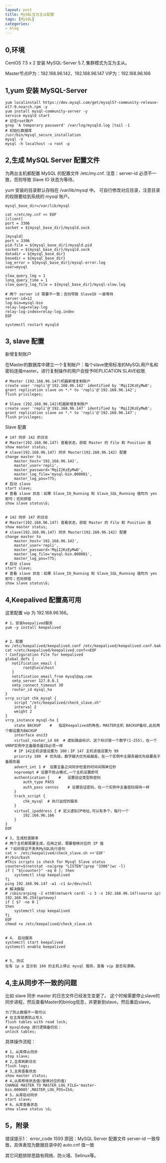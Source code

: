 ```yaml
---
layout: post
title: MySQL互为主从配置
tags: [MySQL]
categories:
- blog
---
```


## 0,环境
CentOS 7.5 x 2 安装 MySQL-Server 5.7, 集群模式为互为主从。

Master节点IP为：192.168.96.142、192.168.96.147
VIP为：192.168.96.166

## 1,yum 安装 MySQL-Server

```
yum localinstall https://dev.mysql.com/get/mysql57-community-release-el7-9.noarch.rpm -y 
yum install mysql-community-server -y
service mysqld start
# 记住root账户
grep 'A temporary password' /var/log/mysqld.log |tail -1
# 初始化数据库
/usr/bin/mysql_secure_installation
mysql -V
mysql -h localhost -u root -p 
```




## 2,生成 MySQL Server 配置文件

为两台主机都配置 MySQL 的配置文件 /etc/my.cnf.
注意：server-id 必须不一致，否则导致 Slave IO 状态为等待。

yum 安装的目录默认存档在 /var/lib/mysql 中。
可自行修改对应目录，注意目录的权限要给到系统的 mysql 账户。

```
mysql_base_dir=/var/lib/mysql

cat >/etc/my.cnf << EOF
[client]
port = 3306
socket = ${mysql_base_dir}/mysqld.sock

[mysqld]
port = 3306
pid-file = ${mysql_base_dir}/mysqld.pid
socket = ${mysql_base_dir}/mysqld.sock
datadir = ${mysql_base_dir}
basedir = ${mysql_base_dir}
log_error = ${mysql_base_dir}/mysql-error.log
user=mysql

slow_query_log = 1
long_query_time = 1 
slow_query_log_file = ${mysql_base_dir}/mysql-slow.log

# 两个 server id 需要不一致；否则导致 SlaveIO 一直等待
server-id=12
log-bin=mysql-bin
relay-log=relay-log
relay-log-index=relay-log.index
EOF

systemctl restart mysqld
```

## 3, slave 配置

新增复制账户

在Master的数据库中建立一个复制帐户：每个slave使用标准的MySQL用户名和密码连接master。进行复制操作的用户会授予REPLICATION SLAVE权限.

```
# Master (192.168.96.147)机器新增复制账户
create user 'repli'@'192.168.96.142' identified by 'MqiI2KzEyMwD';
grant replication slave on *.* to 'repli'@'192.168.96.142';
flush privileges;

# Slave (192.168.96.142)机器新增复制账户
create user 'repli'@'192.168.96.147' identified by 'MqiI2KzEyMwD';
grant replication slave on *.* to 'repli'@'192.168.96.147';
flush privileges;
```

Slave 配置

```
# 147 同步 142 的日志
# Master(192.168.96.147) 查看状态，获取 Master 的 File 和 Position 值
show master status;
# slave(192.168.96.147) 同步 Master(192.168.96.142) 配置
change master to
    master_host='192.168.96.142', 
    master_user='repli', 
    master_password='MqiI2KzEyMwD', 
    master_log_file='mysql-bin.000001',
    master_log_pos=775;
# 启动 slave
start slave;
# 查看 slave 状态：如果 Slave_IO_Running 和 Slave_SQL_Running 值均为 yes 即可；否则排错
show slave status\G;


# 142 同步 147 的日志
# Master(192.168.96.147) 查看状态，获取 Master 的 File 和 Position 值
show master status;
# slave(192.168.96.147) 同步 Master(192.168.96.142) 配置
change master to
    master_host='192.168.96.142',
    master_user='repli',
    master_password='MqiI2KzEyMwD',
    master_log_file='mysql-bin.000001',
    master_log_pos=775;
# 启动 slave
start slave;
# 查看 slave 状态：如果 Slave_IO_Running 和 Slave_SQL_Running 值均为 yes 即可；否则排错
show slave status\G;
```


## 4,Keepalived  配置高可用

这里配置 vip 为 192.168.96.166。

```
# 1，安装keepalived服务
yum -y install keepalived


# 2，配置
mv /etc/keepalived/keepalived.conf /etc/keepalived/keepalived.conf.bak
cat >/etc/keepalived/keepalived.conf<<EOF
! Configuration File for keepalived
global_defs {
   notification_email {
        root@localhost
   }
   notification_email_from mysql@qq.com
   smtp_server 127.0.0.1
   smtp_connect_timeout 30
   router_id mysql_ha
}
vrrp_script chk_mysql {
    script "/etc/keepalived/check_slave.sh"
    interval 2
    weight 2
}
vrrp_instance mysql-ha {
    state BACKUP    #   指定Keepalived的角色，MASTER主机 BACKUP备份,此处两个都设置为BACKUP
    interface ens33
    virtual_router_id 68  # 虚拟路由标识，这个标识是一个数字(1-255)，在一个VRRP实例中主备服务器ID必须一样
    # IP 142主机该值设置为 100；IP 147 主机该值设置为 99
    priority 100  # 优先级，数字越大优先级越高，在一个实例中主服务器优先级要高于备服务器
    advert_int 1 #  设置主备之间同步检查的时间间隔单位秒
    nopreempt # 设置不抢占模式,一个主机设置即可
    authentication {    #   设置验证类型和密码
        auth_type PASS
        auth_pass centos    # 设置验证密码，在一个实例中主备密码保持一样
    }
    track_script {
        chk_mysql  # 执行监控的服务
    }
    virtual_ipaddress { # 定义虚拟IP地址,可以有多个，每行一个
        192.168.96.166
    }
}
EOF

# 3, 生成检查脚本
# 两个主机都需要生成，应用之前，需要替换对应的 IP 值
# ？如何保证不丢失MySQL执行语句
cat >  /etc/keepalived/check_slave.sh <<'EOF'
#!/bin/bash
#This scripts is check for Mysql Slave status
counter=$(netstat -na|grep "LISTEN"|grep "3306"|wc -l)
if [ "${counter}" -eq 0 ]; then
    systemctl stop keepalived
fi
ping 192.168.96.147 -w1 -c1 &>/dev/null
# 解决脑裂
# /sbin/arping -I eth0(network card) -c 3 -s 192.168.96.147(source ip) 192.168.96.254(gateway)
if [ $? -ne 0 ]
then
    systemctl stop keepalived
fi
EOF
chmod +x /etc/keepalived/check_slave.sh


# 4， 启动服务
systemctl start keepalived
systemctl enable keepalived


# 5, 测试
在有 ip a 显示到 166 的主机上停止 mysql 服务，查看 vip 是否有漂移。
```

## 4,主从同步不一致的问题

比如 slave 同步 master 的日志文件已经发生变更了。
这个时候需要停止slave的同步进程，然后查看Master的binlog信息，并更新到slave，然后重启slave。

```
为了防止数据不一致可以
# 在主库锁表防止写入
flush tables with read lock;
# mysqldump 进行逻辑备份后：
unlock tables;
```

具体操作流程：

```
# 1，从库停止同步
stop slave;
# 2,主库刷新日志
flush logs;
# 3,主库查看状态
show master status;
# 4,从库修改状态值(替换对应的值)
CHANGE MASTER TO MASTER_LOG_FILE='master-bin.000005',MASTER_LOG_POS=154;
# 5，从库启动同步
start slave;
# 6，从库查看状态
show slave status \G;
```



## 5，附录
错误提示1： error_code 1593
原因：MySQL Server 配置文件 server-id 一致导致，具体表现为数据目录中的 auto.cnf 值一致

其它问题排除思路有网络、防火墙、Selinux等。

